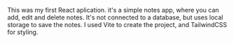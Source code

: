 This was my first React aplication. it's a simple notes app, where you can add, edit and delete notes. It's not connected to a database, but uses local storage to save the notes. I used Vite to create the project, and TailwindCSS for styling.